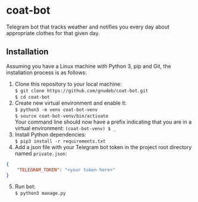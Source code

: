 # coat-bot

Telegram bot that tracks weather and
notifies you every day about appropriate
clothes for that given day.

## Installation

Assuming you have a Linux machine with
Python 3, pip and Git, the installation
process is as follows:

1. Clone this repository to your local machine:  
`$ git clone https://github.com/gnudeb/coat-bot.git`  
`$ cd coat-bot`
2. Create new virtual environment and enable it:  
`$ python3 -m venv coat-bot-venv`  
`$ source coat-bot-venv/bin/activate`  
Your command line should now have a prefix
indicating that you are in a virtual environment:
`(coat-bot-venv) $ _`
3. Install Python dependencies:  
`$ pip3 install -r requirements.txt`
4. Add a json file with your Telegram bot token
in the project root directory named `private.json`:  
```json
{
    "TELEGRAM_TOKEN": "<your token here>"
}
```
5. Run bot:  
`$ python3 manage.py`
